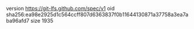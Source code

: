 version https://git-lfs.github.com/spec/v1
oid sha256:ea98e2925d1c564ccff807d6363837f0b11644130871a37758a3ea7aba96afd7
size 1935
